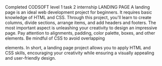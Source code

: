 Completed CODSOFT level 1 task 2 internship
LANDING PAGE
A landing page is an ideal web development project for beginners. It requires basic
knowledge of HTML and CSS. Through this project, you'll learn to create columns, divide
sections, arrange items, and add headers and footers. The most important aspect is
unleashing your creativity to design an impressive page. Pay attention to alignments,
padding, color palette, boxes, and other elements. Be mindful of CSS to avoid overlapping

elements. In short, a landing page project allows you to apply HTML and CSS skills,
encouraging your creativity while ensuring a visually appealing and user-friendly design.
